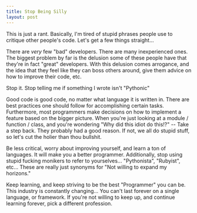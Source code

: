 ```yaml
---
title: Stop Being Silly
layout: post
---
```


This is just a rant. Basically, I'm tired of stupid phrases people use to
critique other people's code. Let's get a few things straight...

There are *very* few "bad" developers. There are many inexperienced ones. The
biggest problem by far is the delusion some of these people have that they're
in fact "great" developers. With this delusion comes arrogance, and the idea
that they feel like they can boss others around, give them advice on how to
improve their code, etc.

Stop it. Stop telling me if something I wrote isn't "Pythonic"

Good code is good code, no matter what language it is written in. There are
best practices one should follow for accomplishing certain tasks. Furthermore,
most programmers make decisions on how to implement a feature based on the
bigger picture. When you're just looking at a module / function / class, and
you're wondering "Why did this idiot do this!?" -- Take a step back. They
probably had a good reason. If not, we all do stupid stuff, so let's cut the
holier than thou bullshit.

Be less critical, worry about improving yourself, and learn a ton of languages.
It will make you a better programmer. Additionally, stop using stupid fucking
monikers to refer to yourselves... "Pythonista", "Rubyist", etc... These are
really just synonyms for "Not willing to expand my horizons."

Keep learning, and keep striving to be the best "Programmer" you can be. This
industry is constantly changing... You can't last forever on a single language,
or framework. If you're not willing to keep up, and continue learning forever,
pick a different profession.

</rant>
